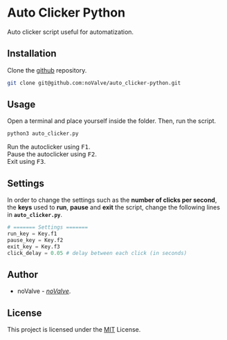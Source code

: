 # Auto Clicker Python
Auto clicker script useful for automatization.

## Installation

Clone the [github](https://github.com/noValve/auto-clicker-python) repository.

```bash
git clone git@github.com:noValve/auto_clicker-python.git
```

## Usage

Open a terminal and place yourself inside the folder. Then, run the script.

```bash
python3 auto_clicker.py
```

Run the autoclicker using <kbd>F1</kbd>.  
Pause the autoclicker using <kbd>F2</kbd>.  
Exit using <kbd>F3</kbd>.

## Settings

In order to change the settings such as the <strong>number of clicks per second</strong>, the <strong>keys</strong> used to <strong>run</strong>, <strong>pause</strong> and <strong>exit</strong> the script, change the following lines in <strong><code>auto_clicker.py</code></strong>.

```py
# ======= Settings =======
run_key = Key.f1
pause_key = Key.f2
exit_key = Key.f3
click_delay = 0.05 # delay between each click (in seconds)
```  
  
## Author

* noValve - *[noValve](https://github.com/noValve)*.

## License

This project is licensed under the [MIT](https://choosealicense.com/licenses/mit/) License.
